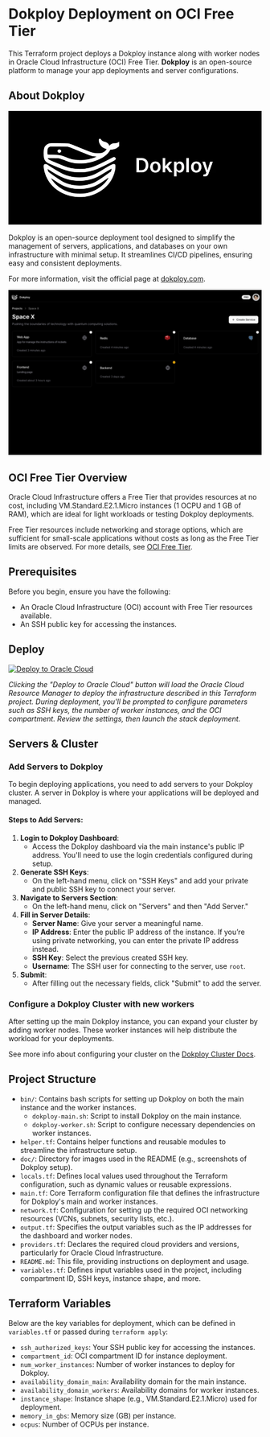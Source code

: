 # Dokploy Deployment on OCI Free Tier

This Terraform project deploys a Dokploy instance along with worker nodes in Oracle Cloud Infrastructure (OCI) Free Tier. **Dokploy** is an open-source platform to manage your app deployments and server configurations.

## About Dokploy

![Dokploy Logo](doc/dokploy-logo.webp)

Dokploy is an open-source deployment tool designed to simplify the management of servers, applications, and databases on your own infrastructure with minimal setup. It streamlines CI/CD pipelines, ensuring easy and consistent deployments.

For more information, visit the official page at [dokploy.com](https://dokploy.com).

![Dokploy Screenshot](doc/dokploy-screenshot.png)

## OCI Free Tier Overview

Oracle Cloud Infrastructure offers a Free Tier that provides resources at no cost, including VM.Standard.E2.1.Micro instances (1 OCPU and 1 GB of RAM), which are ideal for light workloads or testing Dokploy deployments.

Free Tier resources include networking and storage options, which are sufficient for small-scale applications without costs as long as the Free Tier limits are observed. For more details, see [OCI Free Tier](https://www.oracle.com/cloud/free/).

## Prerequisites

Before you begin, ensure you have the following:

-   An Oracle Cloud Infrastructure (OCI) account with Free Tier resources available.
-   An SSH public key for accessing the instances.

## Deploy

[![Deploy to Oracle Cloud](https://oci-resourcemanager-plugin.plugins.oci.oraclecloud.com/latest/deploy-to-oracle-cloud.svg)](https://cloud.oracle.com/resourcemanager/stacks/create?zipUrl=https://github.com/statickidz/dokploy-oci-free/archive/refs/heads/main.zip)

*Clicking the "Deploy to Oracle Cloud" button will load the Oracle Cloud Resource Manager to deploy the infrastructure described in this Terraform project. During deployment, you'll be prompted to configure parameters such as SSH keys, the number of worker instances, and the OCI compartment. Review the settings, then launch the stack deployment.*

## Servers & Cluster

### Add Servers to Dokploy

To begin deploying applications, you need to add servers to your Dokploy cluster. A server in Dokploy is where your applications will be deployed and managed.

#### Steps to Add Servers:

1.  **Login to Dokploy Dashboard**:
    -   Access the Dokploy dashboard via the main instance's public IP address. You'll need to use the login credentials configured during setup.
1.  **Generate SSH Keys**:
    -   On the left-hand menu, click on "SSH Keys" and add your private and public SSH key to connect your server.
2.  **Navigate to Servers Section**:
    -   On the left-hand menu, click on "Servers" and then "Add Server."
3.  **Fill in Server Details**:
    -   **Server Name**: Give your server a meaningful name.
    -   **IP Address**: Enter the public IP address of the instance. If you’re using private networking, you can enter the private IP address instead.
    -   **SSH Key**: Select the previous created SSH key.
    -   **Username**: The SSH user for connecting to the server, use `root`.
4.  **Submit**:
    -   After filling out the necessary fields, click "Submit" to add the server.

### Configure a Dokploy Cluster with new workers

After setting up the main Dokploy instance, you can expand your cluster by adding worker nodes. These worker instances will help distribute the workload for your deployments.

See more info about configuring your cluster on the [Dokploy Cluster Docs](https://docs.dokploy.com/en/docs/core/server/cluster).


## Project Structure

-   `bin/`: Contains bash scripts for setting up Dokploy on both the main instance and the worker instances.
    -   `dokploy-main.sh`: Script to install Dokploy on the main instance.
    -   `dokploy-worker.sh`: Script to configure necessary dependencies on worker instances.
-   `helper.tf`: Contains helper functions and reusable modules to streamline the infrastructure setup.
-   `doc/`: Directory for images used in the README (e.g., screenshots of Dokploy setup).
-   `locals.tf`: Defines local values used throughout the Terraform configuration, such as dynamic values or reusable expressions.
-   `main.tf`: Core Terraform configuration file that defines the infrastructure for Dokploy's main and worker instances.
-   `network.tf`: Configuration for setting up the required OCI networking resources (VCNs, subnets, security lists, etc.).
-   `output.tf`: Specifies the output variables such as the IP addresses for the dashboard and worker nodes.
-   `providers.tf`: Declares the required cloud providers and versions, particularly for Oracle Cloud Infrastructure.
-   `README.md`: This file, providing instructions on deployment and usage.
-   `variables.tf`: Defines input variables used in the project, including compartment ID, SSH keys, instance shape, and more.

## Terraform Variables

Below are the key variables for deployment, which can be defined in `variables.tf` or passed during `terraform apply`:

-   `ssh_authorized_keys`: Your SSH public key for accessing the instances.
-   `compartment_id`: OCI compartment ID for instance deployment.
-   `num_worker_instances`: Number of worker instances to deploy for Dokploy.
-   `availability_domain_main`: Availability domain for the main instance.
-   `availability_domain_workers`: Availability domains for worker instances.
-   `instance_shape`: Instance shape (e.g., VM.Standard.E2.1.Micro) used for deployment.
-   `memory_in_gbs`: Memory size (GB) per instance.
-   `ocpus`: Number of OCPUs per instance.